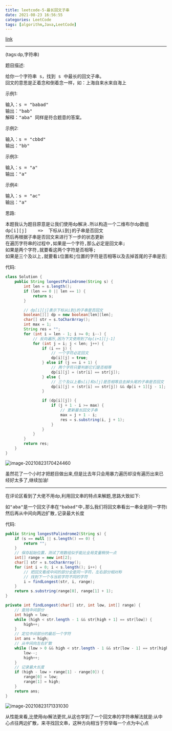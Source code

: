 ```yaml
---
title: leetcode-5-最长回文子串
date: 2021-08-23 16:56:55
categories: LeetCode
tags: [algorithm,Java,LeetCode]
---
```


[link](https://leetcode-cn.com/problems/longest-palindromic-substring/)

<hr/>

(tags:dp,字符串)

题目描述:

<pre>
给你一个字符串 s，找到 s 中最长的回文子串。
回文的意思是正着念和倒着念一样，如：上海自来水来自海上
</pre>

示例1:

<pre>
输入：s = "babad"
输出："bab"
解释："aba" 同样是符合题意的答案。
</pre>

示例2:

<pre>
输入：s = "cbbd"
输出："bb"
</pre>

示例3:

<pre>
输入：s = "a"
输出："a"
</pre>

示例4:

<pre>
输入：s = "ac"
输出："a"
</pre>

思路:

<pre>
本题我认为题目原意是让我们使用dp解决.所以构造一个二维布尔dp数组
dp[i][j]	=>	下标从i到j的子串是否回文
然后再根据子串是否回文来进行下一步的状态更新
在遍历字符串的过程中,如果是一个字符,那么必定是回文串;
如果是两个字符,就要看这两个字符是否相等;
如果是三个及以上,就要看i位置和j位置的字符是否相等以及去掉首尾的子串是否是回文串
</pre>

代码:

```java
class Solution {
    public String longestPalindrome(String s) {
        int len = s.length();
        if (len == 0 || len == 1) {
            return s;
        }

        // dp[i][j]表示下标从i到j的子串是否回文
        boolean[][] dp = new boolean[len][len];
        char[] str = s.toCharArray();
        int max = 1;
        String res = "";
        for (int i = len - 1; i >= 0; i--) {
            // 反向遍历,因为下文使用到了dp[i+1][j-1]
            for (int j = i; j < len; j++) {
                if (i == j) {
                    // 一个字符必定回文
                    dp[i][j] = true;
                } else if (j == i + 1) {
                    // 两个字符只要判断它们是否相等
                    dp[i][j] = (str[i] == str[j]);
                } else {
                    // 三个及以上看s[i]和s[j]是否相等且去掉头尾的子串是否回文
                    dp[i][j] = (str[i] == str[j]) && dp[i + 1][j - 1];
                }

                if (dp[i][j]) {
                    if (j + 1 - i >= max) {
                        // 更新最长回文子串
                        max = j + 1 - i;
                        res = s.substring(i, j + 1);
                    }
                }
            }
        }
        return res;
    }
}
```

![image-20210823170424460](https://gitee.com/cao_ziqiang/img/raw/master/20210823170424.png)

虽然花了一个小时才把题目做出来,但是比去年只会用暴力遍历却没有遍历出来已经好太多了,继续加油!

<hr/>

在评论区看到了大佬不用dp,利用回文串的特点来解题,思路大致如下:

<pre>
如"aba"是一个回文子串在"babad"中,那么我们将回文串看出一串全是同一字符的字符串,左右部分对称
然后再从中间向两边扩散,记录最大长度
</pre>

代码:

```java
public String longestPalindrome2(String s) {
    if (s == null || s.length() == 0) {
        return "";
    }
    // 保存起始位置，测试了用数组似乎能比全局变量稍快一点
    int[] range = new int[2];
    char[] str = s.toCharArray();
    for (int i = 0; i < s.length(); i++) {
        // 把回文看成中间的部分全是同一字符，左右部分相对称
        // 找到下一个与当前字符不同的字符
        i = findLongest(str, i, range);
    }
    return s.substring(range[0], range[1] + 1);
}

private int findLongest(char[] str, int low, int[] range) {
    // 查找中间部分
    int high = low;
    while (high < str.length - 1 && str[high + 1] == str[low]) {
        high++;
    }
    // 定位中间部分的最后一个字符
    int ans = high;
    // 从中间向左右扩散
    while (low > 0 && high < str.length - 1 && str[low - 1] == str[high + 1]) {
        low--;
        high++;
    }
    // 记录最大长度
    if (high - low > range[1] - range[0]) {
        range[0] = low;
        range[1] = high;
    }
    return ans;
}
```

![image-20210823171331030](https://gitee.com/cao_ziqiang/img/raw/master/20210823171331.png)

从性能来看,比使用dp解法更优,从这也学到了一个回文串的字符串解法就是:从中心点往两边扩散，来寻找回文串，这种方向相当于穷举每一个点为中心点

